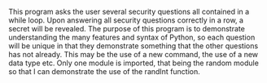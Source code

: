 This program asks the user several security questions all contained in a while loop. Upon answering all security questions correctly in a row, a secret will be revealed. 
The purpose of this program is to demonstrate understanding the many features and syntax of Python, so each question will be unique in that they demonstrate something 
that the other questions has not already. This may be the use of a new command, the use of a new data type etc. 
Only one module is imported, that being the random module so that I can demonstrate the use of the randInt function.
